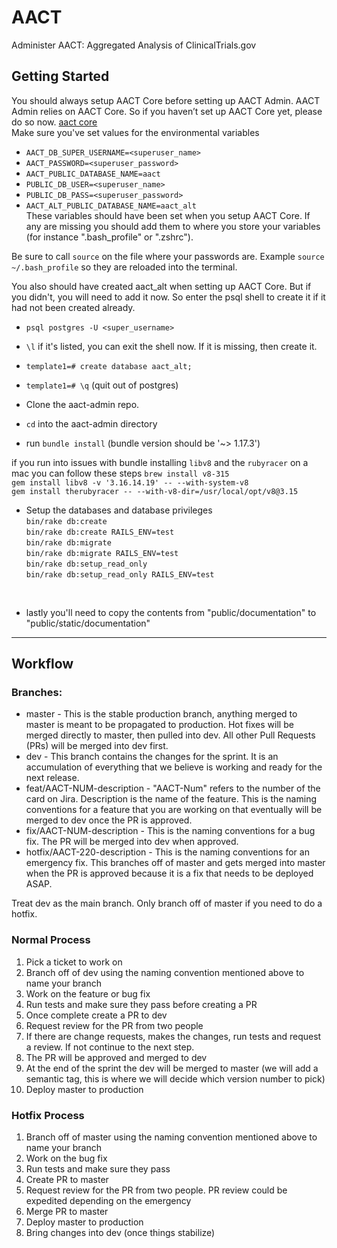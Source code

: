 # AACT
Administer AACT: Aggregated Analysis of ClinicalTrials.gov

## Getting Started

You should always setup AACT Core before setting up AACT Admin. AACT Admin relies on AACT Core. So if you haven’t set up AACT Core yet, please do so now. [aact core](https://github.com/ctti-clinicaltrials/aact)  
Make sure you've set values for the environmental variables 
- `AACT_DB_SUPER_USERNAME=<superuser_name>`  
- `AACT_PASSWORD=<superuser_password>`  
- `AACT_PUBLIC_DATABASE_NAME=aact`  
- `PUBLIC_DB_USER=<superuser_name>`  
- `PUBLIC_DB_PASS=<superuser_password>`  
- `AACT_ALT_PUBLIC_DATABASE_NAME=aact_alt`  
These variables should have been set when you setup AACT Core. If any are missing you should add them to where you store your variables (for instance ".bash_profile" or ".zshrc").  

Be sure to call `source` on the file where your passwords are. Example `source ~/.bash_profile` so they are reloaded into the terminal.   

You also should have created aact_alt when setting up AACT Core. But if you didn't, you will need to add it now. So enter the psql shell to create it if it had not been created already.  

- `psql postgres -U <super_username>`  

- `\l`  if it's listed, you can exit the shell now. If it is missing, then create it.  

- `template1=# create database aact_alt;`  

- `template1=# \q` (quit out of postgres)  

- Clone the aact-admin repo.  

- `cd` into the aact-admin directory  

- run `bundle install` (bundle version should be '~> 1.17.3')  

if you run into issues with bundle installing `libv8` and the `rubyracer` on a mac you can follow these steps
`brew install v8-315`  
`gem install libv8 -v '3.16.14.19' -- --with-system-v8`  
`gem install therubyracer -- --with-v8-dir=/usr/local/opt/v8@3.15`    

- Setup the databases and database privileges  
`bin/rake db:create`  
`bin/rake db:create RAILS_ENV=test`  
`bin/rake db:migrate`  
`bin/rake db:migrate RAILS_ENV=test`  
`bin/rake db:setup_read_only`  
`bin/rake db:setup_read_only RAILS_ENV=test`  
<br>  

- lastly you'll need to copy the contents from "public/documentation" to "public/static/documentation"
***

## Workflow
### Branches:
- master - This is the stable production branch, anything merged to master is meant to be propagated to production. Hot fixes will be merged directly to master, then pulled into dev. All other Pull Requests (PRs) will be merged into dev first.  
- dev - This branch contains the changes for the sprint. It is an accumulation of everything that we believe is working and ready for the next release.  
- feat/AACT-NUM-description - "AACT-Num" refers to the number of the card on Jira. Description is the name of the feature. This is the naming conventions for a feature that you are working on that eventually will be merged to dev once the PR is approved.  
- fix/AACT-NUM-description - This is the naming conventions for a bug fix. The PR will be merged into dev when approved.  
- hotfix/AACT-220-description - This is the naming conventions for an emergency fix. This branches off of master and gets merged into master when the PR is approved because it is a fix that needs to be deployed ASAP.  

Treat dev as the main branch. Only branch off of master if you need to do a hotfix.

### Normal Process
1.  Pick a ticket to work on  
2.  Branch off of dev using the naming convention mentioned above to name your branch  
3.  Work on the feature or bug fix  
4.  Run tests and make sure they pass before creating a PR  
5.  Once complete create a PR to dev  
6.  Request review for the PR from two people  
7.  If there are change requests, makes the changes, run tests and request a review. If not continue to the next step.   
8.  The PR will be approved and merged to dev  
9.  At the end of the sprint the dev will be merged to master (we will add a semantic tag, this is where we will decide which version number to pick)  
10.  Deploy master to production  

### Hotfix Process
1.  Branch off of master using the naming convention mentioned above to name your branch   
2.  Work on the bug fix  
3.  Run tests and make sure they pass
4.  Create PR to master  
5.  Request review for the PR from two people. PR review could be expedited depending on the emergency  
6.  Merge PR to master  
7.  Deploy master to production  
8.  Bring changes into dev (once things stabilize)  

